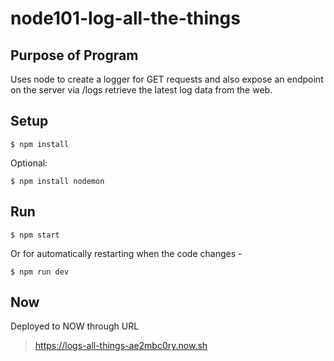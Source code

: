 # node101-log-all-the-things

## Purpose of Program
Uses node to create a logger for GET requests and also expose an endpoint on the server via /logs retrieve the latest log data from the web.

## Setup
```
$ npm install
```
Optional:
```
$ npm install nodemon
```

## Run
```
$ npm start
```

Or for automatically restarting when the code changes - 
```
$ npm run dev
```

## Now
Deployed to NOW through URL
>https://logs-all-things-ae2mbc0ry.now.sh
